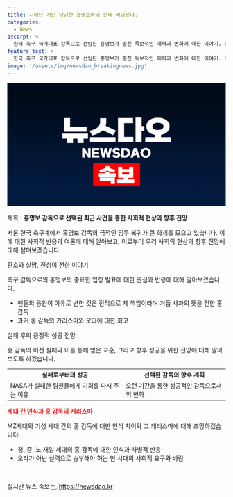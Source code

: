 ```yaml
---
title: 지네딘 지단 당당한 홍명보와의 한테 버닝된다.
categories:
  - News
excerpt: >
  한국 축구 국가대표 감독으로 선임된 홍명보가 펼친 독보적인 매력과 변화에 대한 이야기. 홍 감독의 유니크한 개성과 카리스마, 꼰대가 아닌 카리스마, 오라가 화제를 모으며 MZ세대의 호감을 얻는 이유, 그리고 그의 실패를 어떤식으로 성공으로 이끌어내는지 논의한다. 2024년에 공식적으로 선임된 홍 감독은 이전의 유니크한 이미지와는 달리 실력으로 성공을 이루어낼 준비를 갖췄다는 메시지가 요약됩니다.
feature_text: >
  한국 축구 국가대표 감독으로 선임된 홍명보가 펼친 독보적인 매력과 변화에 대한 이야기. 홍 감독의 유니크한 개성과 카리스마, 꼰대가 아닌 카리스마, 오라가 화제를 모으며 MZ세대의 호감을 얻는 이유, 그리고 그의 실패를 어떤식으로 성공으로 이끌어내는지 논의한다. 2024년에 공식적으로 선임된 홍 감독은 이전의 유니크한 이미지와는 달리 실력으로 성공을 이루어낼 준비를 갖췄다는 메시지가 요약됩니다.
image: '/assets/img/newsdao_breakingnews.jpg'
---
```


<p><img src="/assets/img/newsdao_breakingnews.jpg" alt="ontimetimes 속보" /></p>

<p>제목 : <strong>홍명보 감독으로 선택된 최근 사건을 통한 사회적 현상과 향후 전망</strong></p>

<p>서론
한국 축구계에서 홍명보 감독의 극적인 임무 복귀가 큰 화제를 모으고 있습니다. 이에 대한 사회적 반응과 여론에 대해 알아보고, 이로부터 우리 사회의 현상과 향후 전망에 대해 살펴보겠습니다.</p>

<p>환호와 실망, 진심이 전한 이야기</p>

<p>축구 감독으로의 홍명보의 중요한 입장 발표에 대한 관심과 반응에 대해 알아보겠습니다.</p>

<ul>
  <li>팬들의 응원이 야유로 변한 것은 전적으로 제 책임이라며 거듭 사과의 뜻을 전한 홍 감독</li>
  <li>과거 홍 감독의 카리스마와 오라에 대한 회고</li>
</ul>

<p>실패 후의 긍정적 성공 전망</p>

<p>홍 감독의 이전 실패와 이를 통해 얻은 교훈, 그리고 향후 성공을 위한 전망에 대해 알아보도록 하겠습니다.</p>

<table>
  <tr>
    <td style="text-align: center; height: 17px;"><b>실패로부터의 성공</b></td>
    <td style="text-align: center; height: 17px;"><b>선택된 감독의 향후 계획</b></td>
  </tr>
  <tr>
    <td>NASA가 실패한 팀원들에게 기회를 다시 주는 이유</td>
    <td>오랜 기간을 통한 성공적인 감독으로서의 변화</td>
  </tr>
</table>

<p><strong><span style="color: #ee2323;">세대 간 인식과 홍 감독의 캐리스마</span></strong></p>

<p>MZ세대와 기성 세대 간의 홍 감독에 대한 인식 차이와 그 캐리스마에 대해 조망하겠습니다.</p>

<ul>
  <li>청, 중, 노 재일 세대의 홍 감독에 대한 인식과 차별적 반응</li>
  <li>오라가 아닌 실력으로 승부해야 하는 현 시대의 사회적 요구와 바람</li>
</ul>

<p data-ke-size="size16">&nbsp;</p>
실시간 뉴스 속보는, <a href="https://newsdao.kr" rel="dofollow">https://newsdao.kr</a>


